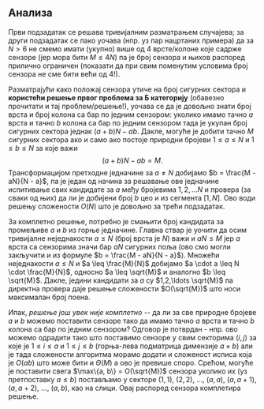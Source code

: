## Анализа

Први подзадатак се решава тривијалним разматрањем случајева; за други подзадатак се лако уочава (нпр. уз пар нацртаних примера) да за $N > 6$ не смемо имати (укупно) више од 4 врсте/колоне које садрже сензоре (јер мора бити $M \leq 4N$) па је број сензора и њихов распоред прилично ограничен (показати да при свим поменутим условима број сензора не сме бити већи од 4!).

Разматрајући како положај сензора утиче на број сигурних сектора и **користећи решење првог проблема за Б категорију** (обавезно прочитати и тај проблем/решење!), уочава се да је довољно знати број врста и број колона са бар по једним сензором: уколико имамо тачно $a$ врста и тачно $b$ колона са бар по једним сензором тада је укупан број сигурних сектора једнак $(a+b)N - ab$. Дакле, могуће је добити тачно $M$ сигурних сектора ако и само ако постоје природни бројеви $1 \leq a \leq N$ и $1 \leq b \leq N$ за које важи
$$
(a+b)N - ab = M.
$$
Трансформацијом претходне једначине за $a \neq N$ добијамо $b = \frac{M - aN}{N - a}$, па је један од начина за решавање ове једначине испитивање свих кандидате за $a$ међу бројевима $1,2,\ldots N$ и провера (за сваки од њих) да ли је добијени број $b$ цео и из сегмента $[1,N]$. Ово води решењу сложености $O(N)$ што је довољно за трећи подзадатак.

За комплетно решење, потребно је смањити број кандидата за промељиве $a$ и $b$ из горње једначине. Главна ствар је уочити да осим тривијалне неједнакости $a \leq N$ (број врста је $N$) важи и $aN \leq M$ јер $a$ врста са сензорима значи бар $aN$ сигурних поља (ово смо могли закључити и из формуле $b = \frac{M - aN}{N - a}$). Множећи неједнакости $a \leq N$ и $a \leq \frac{M}{N}$ добијамо $a \cdot a \leq N \cdot \frac{M}{N}$, односно $a \leq \sqrt{M}$ и аналогно $b \leq \sqrt{M}$. Дакле, једини кандидати за $a$ су $1,2,\ldots \sqrt{M}$ па директна провера даје решење сложености $O(\sqrt{M})$ што носи максималан број поена.

Ипак, *решење још увек није комплетно* -- да ли за све природне бројеве $a$ и $b$ можемо поставити сензоре тако да имамо тачно $a$ врста и тачно $b$ колона са бар по једним сензором? Одговор је потврдан - нпр. ово можемо одрадити тако што поставимо сензоре у свим секторима $(i,j)$ за које је $1 \leq i \leq a$ и $1 \leq j \leq b$ (горња-лева подматрица димензије $a \times b$) али је тада сложености алгоритма морамо додати и сложеност исписа која је $O(ab)$ што може бити и $\Theta(M)$ а ово је превише споро. Срећом, могуће је поставити свега $\max\{a, b\} = O(\sqrt{M})$ сензора уколико их (уз претпоставку $a \leq b$) постављамо у секторе $(1, 1)$, $(2, 2)$, $\ldots$, $(a, a)$, $(a, a + 1)$, $(a, a + 2)$, $\ldots$, $(a, b)$, као на слици. Овај распоред сензора комплетира решење.
